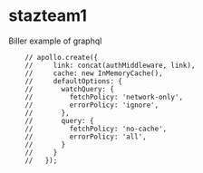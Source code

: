 # stazteam1

Biller example of graphql

        // apollo.create({
        //     link: concat(authMiddleware, link),
        //     cache: new InMemoryCache(),
        //     defaultOptions: {
        //       watchQuery: {
        //         fetchPolicy: 'network-only',
        //         errorPolicy: 'ignore',
        //       },
        //       query: {
        //         fetchPolicy: 'no-cache',
        //         errorPolicy: 'all',
        //       }
        //     }
        //   });